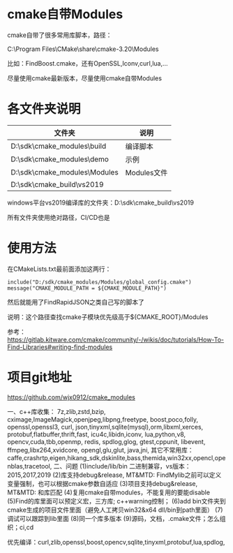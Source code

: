 # cmake自带Modules
cmake自带了很多常用库脚本，路径：

C:\Program Files\CMake\share\cmake-3.20\Modules

比如：FindBoost.cmake，还有OpenSSL,Iconv,curl,lua,...

尽量使用cmake最新版本，尽量使用cmake自带Modules



# 各文件夹说明

| 文件夹                       | 说明        |
| ---------------------------- | ----------- |
| D:\sdk\cmake_modules\build   | 编译脚本    |
| D:\sdk\cmake_modules\demo    | 示例        |
| D:\sdk\cmake_modules\Modules | Modules文件 |
| D:\sdk\cmake_build\vs2019    |             |

windows平台vs2019编译库的文件夹：D:\sdk\cmake_build\vs2019

所有文件夹使用绝对路径，CI/CD也是



# 使用方法

在CMakeLists.txt最前面添加这两行：

	include("D:/sdk/cmake_modules/Modules/global_config.cmake")
	message("CMAKE_MODULE_PATH = ${CMAKE_MODULE_PATH}")

然后就能用了FindRapidJSON之类自己写的脚本了

说明：这个路径查找cmake子模块优先级高于${CMAKE_ROOT}/Modules

参考：https://gitlab.kitware.com/cmake/community/-/wikis/doc/tutorials/How-To-Find-Libraries#writing-find-modules



# 项目git地址

https://github.com/wjx0912/cmake_modules



一、c++库收集：
7z,zlib,zstd,bzip,
cximage,ImageMagick,openjpeg,libpng,freetype,
boost,poco,folly,
openssl,openssl3,
curl,
json,tinyxml,sqlite(mysql),orm,libxml,xerces,
protobuf,flatbuffer,thrift,fast,
icu4c,libidn,iconv,
lua,python,v8,
opencv,cuda,tbb,openmp,
redis,
spdlog,glog,
gtest,cppunit,
libevent,
ffmpeg,libx264,xvidcore,
opengl,glu,glut,
java,jni,
其它不常用库：caffe,crashrtp,eigen,hikang_sdk,dskinlite,bass,themida,win32xx,opencl,openblas,tracetool,
二、问题
(1)include/lib/bin 二进制兼容，vs版本：2015,2017,2019
(2)库支持debug&release, MT&MTD:  FindMylib之前可以定义变量强制，也可以根据cmake参数自适应
(3)项目支持debug&release, MT&MTD: 和库匹配
(4)复用cmake自带modules，不能复用的要能disable
(5)Find的库里面可以预定义宏，三方库;  c++warning控制；
(6)add bin文件夹到cmake生成的项目文件里面（避免人工拷贝win32&x64 dll/bin到path里面）
(7)调试可以跟踪到lib里面
(8)同一个库多版本
(9)源码，文档，.cmake文件；怎么组织；ci,cd

优先编译：curl,zlib,openssl,boost,opencv,sqlite,tinyxml,protobuf,lua,spdlog,